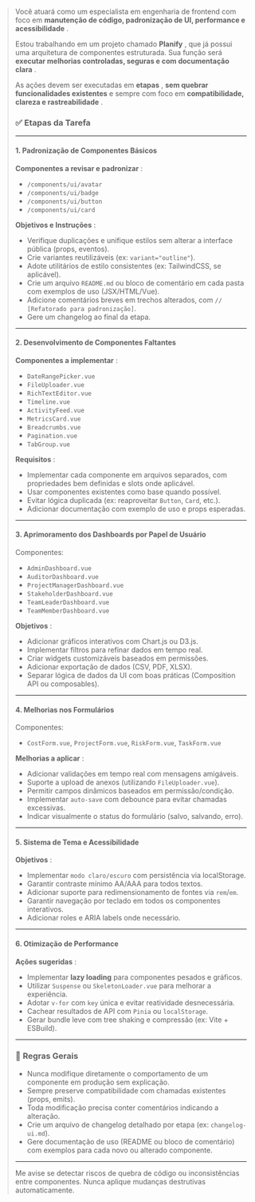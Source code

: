 > Você atuará como um especialista em engenharia de frontend com foco em **manutenção de código, padronização de UI, performance e acessibilidade** .
>
> Estou trabalhando em um projeto chamado **Planify** , que já possui uma arquitetura de componentes estruturada. Sua função será **executar melhorias controladas, seguras e com documentação clara** .
>
> As ações devem ser executadas em **etapas** , **sem quebrar funcionalidades existentes** e sempre com foco em **compatibilidade, clareza e rastreabilidade** .
>
> ### ✅ Etapas da Tarefa
>
> ---
>
> #### 1. **Padronização de Componentes Básicos**
>
> **Componentes a revisar e padronizar** :
>
> - `/components/ui/avatar`
> - `/components/ui/badge`
> - `/components/ui/button`
> - `/components/ui/card`
>
> **Objetivos e Instruções** :
>
> - Verifique duplicações e unifique estilos sem alterar a interface pública (props, eventos).
> - Crie variantes reutilizáveis (ex: `variant="outline"`).
> - Adote utilitários de estilo consistentes (ex: TailwindCSS, se aplicável).
> - Crie um arquivo `README.md` ou bloco de comentário em cada pasta com exemplos de uso (JSX/HTML/Vue).
> - Adicione comentários breves em trechos alterados, com `// [Refatorado para padronização]`.
> - Gere um changelog ao final da etapa.
>
> ---
>
> #### 2. **Desenvolvimento de Componentes Faltantes**
>
> **Componentes a implementar** :
>
> - `DateRangePicker.vue`
> - `FileUploader.vue`
> - `RichTextEditor.vue`
> - `Timeline.vue`
> - `ActivityFeed.vue`
> - `MetricsCard.vue`
> - `Breadcrumbs.vue`
> - `Pagination.vue`
> - `TabGroup.vue`
>
> **Requisitos** :
>
> - Implementar cada componente em arquivos separados, com propriedades bem definidas e slots onde aplicável.
> - Usar componentes existentes como base quando possível.
> - Evitar lógica duplicada (ex: reaproveitar `Button`, `Card`, etc.).
> - Adicionar documentação com exemplo de uso e props esperadas.
>
> ---
>
> #### 3. **Aprimoramento dos Dashboards por Papel de Usuário**
>
> Componentes:
>
> - `AdminDashboard.vue`
> - `AuditorDashboard.vue`
> - `ProjectManagerDashboard.vue`
> - `StakeholderDashboard.vue`
> - `TeamLeaderDashboard.vue`
> - `TeamMemberDashboard.vue`
>
> **Objetivos** :
>
> - Adicionar gráficos interativos com Chart.js ou D3.js.
> - Implementar filtros para refinar dados em tempo real.
> - Criar widgets customizáveis baseados em permissões.
> - Adicionar exportação de dados (CSV, PDF, XLSX).
> - Separar lógica de dados da UI com boas práticas (Composition API ou composables).
>
> ---
>
> #### 4. **Melhorias nos Formulários**
>
> Componentes:
>
> - `CostForm.vue`, `ProjectForm.vue`, `RiskForm.vue`, `TaskForm.vue`
>
> **Melhorias a aplicar** :
>
> - Adicionar validações em tempo real com mensagens amigáveis.
> - Suporte a upload de anexos (utilizando `FileUploader.vue`).
> - Permitir campos dinâmicos baseados em permissão/condição.
> - Implementar `auto-save` com debounce para evitar chamadas excessivas.
> - Indicar visualmente o status do formulário (salvo, salvando, erro).
>
> ---
>
> #### 5. **Sistema de Tema e Acessibilidade**
>
> **Objetivos** :
>
> - Implementar `modo claro/escuro` com persistência via localStorage.
> - Garantir contraste mínimo AA/AAA para todos textos.
> - Adicionar suporte para redimensionamento de fontes via `rem`/`em`.
> - Garantir navegação por teclado em todos os componentes interativos.
> - Adicionar roles e ARIA labels onde necessário.
>
> ---
>
> #### 6. **Otimização de Performance**
>
> **Ações sugeridas** :
>
> - Implementar **lazy loading** para componentes pesados e gráficos.
> - Utilizar `Suspense` ou `SkeletonLoader.vue` para melhorar a experiência.
> - Adotar `v-for` com `key` única e evitar reatividade desnecessária.
> - Cachear resultados de API com `Pinia` ou `localStorage`.
> - Gerar bundle leve com tree shaking e compressão (ex: Vite + ESBuild).
>
> ---
>
> ### 🧠 Regras Gerais
>
> - Nunca modifique diretamente o comportamento de um componente em produção sem explicação.
> - Sempre preserve compatibilidade com chamadas existentes (props, emits).
> - Toda modificação precisa conter comentários indicando a alteração.
> - Crie um arquivo de changelog detalhado por etapa (ex: `changelog-ui.md`).
> - Gere documentação de uso (README ou bloco de comentário) com exemplos para cada novo ou alterado componente.
>
> ---
>
> Me avise se detectar riscos de quebra de código ou inconsistências entre componentes. Nunca aplique mudanças destrutivas automaticamente.
